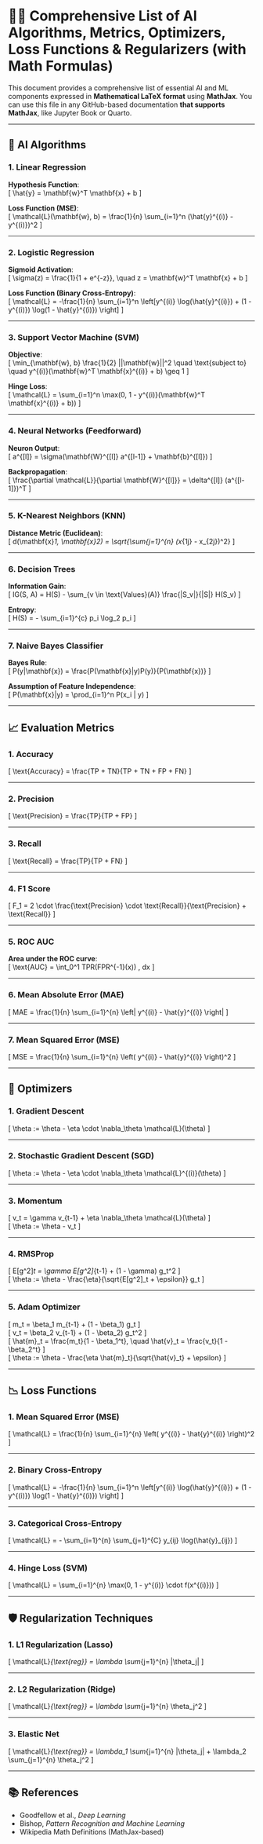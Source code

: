 # 🧠📐 Comprehensive List of AI Algorithms, Metrics, Optimizers, Loss Functions & Regularizers (with Math Formulas)

This document provides a comprehensive list of essential AI and ML components expressed in **Mathematical LaTeX format** using **MathJax**. You can use this file in any GitHub-based documentation **that supports MathJax**, like Jupyter Book or Quarto.

---

## 🤖 AI Algorithms

### 1. Linear Regression

**Hypothesis Function**:  
\[
\hat{y} = \mathbf{w}^T \mathbf{x} + b
\]

**Loss Function (MSE)**:  
\[
\mathcal{L}(\mathbf{w}, b) = \frac{1}{n} \sum_{i=1}^n (\hat{y}^{(i)} - y^{(i)})^2
\]

---

### 2. Logistic Regression

**Sigmoid Activation**:  
\[
\sigma(z) = \frac{1}{1 + e^{-z}}, \quad z = \mathbf{w}^T \mathbf{x} + b
\]

**Loss Function (Binary Cross-Entropy)**:  
\[
\mathcal{L} = -\frac{1}{n} \sum_{i=1}^n \left[y^{(i)} \log(\hat{y}^{(i)}) + (1 - y^{(i)}) \log(1 - \hat{y}^{(i)}) \right]
\]

---

### 3. Support Vector Machine (SVM)

**Objective**:  
\[
\min_{\mathbf{w}, b} \frac{1}{2} ||\mathbf{w}||^2 \quad \text{subject to} \quad y^{(i)}(\mathbf{w}^T \mathbf{x}^{(i)} + b) \geq 1
\]

**Hinge Loss**:  
\[
\mathcal{L} = \sum_{i=1}^n \max(0, 1 - y^{(i)}(\mathbf{w}^T \mathbf{x}^{(i)} + b))
\]

---

### 4. Neural Networks (Feedforward)

**Neuron Output**:  
\[
a^{[l]} = \sigma(\mathbf{W}^{[l]} a^{[l-1]} + \mathbf{b}^{[l]})
\]

**Backpropagation**:  
\[
\frac{\partial \mathcal{L}}{\partial \mathbf{W}^{[l]}} = \delta^{[l]} (a^{[l-1]})^T
\]

---

### 5. K-Nearest Neighbors (KNN)

**Distance Metric (Euclidean)**:  
\[
d(\mathbf{x}_1, \mathbf{x}_2) = \sqrt{\sum_{j=1}^{n} (x_{1j} - x_{2j})^2}
\]

---

### 6. Decision Trees

**Information Gain**:  
\[
IG(S, A) = H(S) - \sum_{v \in \text{Values}(A)} \frac{|S_v|}{|S|} H(S_v)
\]

**Entropy**:  
\[
H(S) = - \sum_{i=1}^{c} p_i \log_2 p_i
\]

---

### 7. Naive Bayes Classifier

**Bayes Rule**:  
\[
P(y|\mathbf{x}) = \frac{P(\mathbf{x}|y)P(y)}{P(\mathbf{x})}
\]

**Assumption of Feature Independence**:  
\[
P(\mathbf{x}|y) = \prod_{i=1}^n P(x_i | y)
\]

---

## 📈 Evaluation Metrics

### 1. Accuracy  
\[
\text{Accuracy} = \frac{TP + TN}{TP + TN + FP + FN}
\]

---

### 2. Precision  
\[
\text{Precision} = \frac{TP}{TP + FP}
\]

---

### 3. Recall  
\[
\text{Recall} = \frac{TP}{TP + FN}
\]

---

### 4. F1 Score  
\[
F_1 = 2 \cdot \frac{\text{Precision} \cdot \text{Recall}}{\text{Precision} + \text{Recall}}
\]

---

### 5. ROC AUC  
**Area under the ROC curve**:  
\[
\text{AUC} = \int_0^1 TPR(FPR^{-1}(x)) \, dx
\]

---

### 6. Mean Absolute Error (MAE)  
\[
MAE = \frac{1}{n} \sum_{i=1}^{n} \left| y^{(i)} - \hat{y}^{(i)} \right|
\]

---

### 7. Mean Squared Error (MSE)  
\[
MSE = \frac{1}{n} \sum_{i=1}^{n} \left( y^{(i)} - \hat{y}^{(i)} \right)^2
\]

---

## 🔧 Optimizers

### 1. Gradient Descent  
\[
\theta := \theta - \eta \cdot \nabla_\theta \mathcal{L}(\theta)
\]

---

### 2. Stochastic Gradient Descent (SGD)  
\[
\theta := \theta - \eta \cdot \nabla_\theta \mathcal{L}^{(i)}(\theta)
\]

---

### 3. Momentum  
\[
v_t = \gamma v_{t-1} + \eta \nabla_\theta \mathcal{L}(\theta)
\]  
\[
\theta := \theta - v_t
\]

---

### 4. RMSProp  
\[
E[g^2]_t = \gamma E[g^2]_{t-1} + (1 - \gamma) g_t^2
\]  
\[
\theta := \theta - \frac{\eta}{\sqrt{E[g^2]_t + \epsilon}} g_t
\]

---

### 5. Adam Optimizer  
\[
m_t = \beta_1 m_{t-1} + (1 - \beta_1) g_t
\]  
\[
v_t = \beta_2 v_{t-1} + (1 - \beta_2) g_t^2
\]  
\[
\hat{m}_t = \frac{m_t}{1 - \beta_1^t}, \quad \hat{v}_t = \frac{v_t}{1 - \beta_2^t}
\]  
\[
\theta := \theta - \frac{\eta \hat{m}_t}{\sqrt{\hat{v}_t} + \epsilon}
\]

---

## 📉 Loss Functions

### 1. Mean Squared Error (MSE)  
\[
\mathcal{L} = \frac{1}{n} \sum_{i=1}^{n} \left( y^{(i)} - \hat{y}^{(i)} \right)^2
\]

---

### 2. Binary Cross-Entropy  
\[
\mathcal{L} = -\frac{1}{n} \sum_{i=1}^n \left[y^{(i)} \log(\hat{y}^{(i)}) + (1 - y^{(i)}) \log(1 - \hat{y}^{(i)}) \right]
\]

---

### 3. Categorical Cross-Entropy  
\[
\mathcal{L} = - \sum_{i=1}^{n} \sum_{j=1}^{C} y_{ij} \log(\hat{y}_{ij})
\]

---

### 4. Hinge Loss (SVM)  
\[
\mathcal{L} = \sum_{i=1}^{n} \max(0, 1 - y^{(i)} \cdot f(x^{(i)}))
\]

---

## 🛡️ Regularization Techniques

### 1. L1 Regularization (Lasso)  
\[
\mathcal{L}_{\text{reg}} = \lambda \sum_{j=1}^{n} |\theta_j|
\]

---

### 2. L2 Regularization (Ridge)  
\[
\mathcal{L}_{\text{reg}} = \lambda \sum_{j=1}^{n} \theta_j^2
\]

---

### 3. Elastic Net  
\[
\mathcal{L}_{\text{reg}} = \lambda_1 \sum_{j=1}^{n} |\theta_j| + \lambda_2 \sum_{j=1}^{n} \theta_j^2
\]

---

## 📚 References

- Goodfellow et al., *Deep Learning*
- Bishop, *Pattern Recognition and Machine Learning*
- Wikipedia Math Definitions (MathJax-based)
